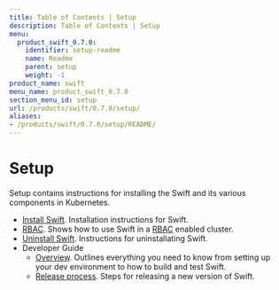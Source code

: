 ```yaml
---
title: Table of Contents | Setup
description: Table of Contents | Setup
menu:
  product_swift_0.7.0:
    identifier: setup-readme
    name: Readme
    parent: setup
    weight: -1
product_name: swift
menu_name: product_swift_0.7.0
section_menu_id: setup
url: /products/swift/0.7.0/setup/
aliases:
- /products/swift/0.7.0/setup/README/
---
```


# Setup

Setup contains instructions for installing the Swift and its various components in Kubernetes.

- [Install Swift](/products/swift/0.7.0/setup/install). Installation instructions for Swift.
- [RBAC](/products/swift/0.7.0/setup/rbac). Shows how to use Swift in a [RBAC](https://kubernetes.io/docs/admin/authorization/rbac/) enabled cluster.
- [Uninstall Swift](/products/swift/0.7.0/setup/uninstall). Instructions for uninstallating Swift.
- Developer Guide
  - [Overview](/products/swift/0.7.0/setup/developer-guide/overview). Outlines everything you need to know from setting up your dev environment to how to build and test Swift.
  - [Release process](/products/swift/0.7.0/setup/developer-guide/release). Steps for releasing a new version of Swift.
